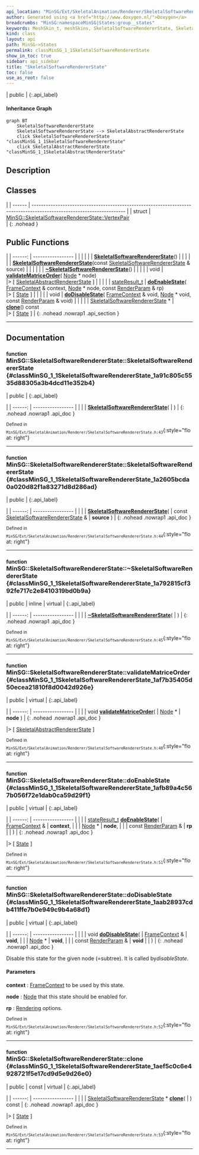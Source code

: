 ```yaml
---
api_location: "MinSG/Ext/SkeletalAnimation/Renderer/SkeletalSoftwareRendererState.h"
author: Generated using <a href="http://www.doxygen.nl/">Doxygen</a>
breadcrumbs: "MinSG:namespaceMinSG|States:group__states"
keywords: MeshSkin_t, meshSkins, SkeletalSoftwareRendererState, SkeletalSoftwareRendererState, ~SkeletalSoftwareRendererState, validateMatriceOrder, doEnableState, doDisableState, clone
kind: class
layout: api
path: MinSG->States
permalink: classMinSG_1_1SkeletalSoftwareRendererState
show_in_toc: true
sidebar: api_sidebar
title: "SkeletalSoftwareRendererState"
toc: false
use_as_root: false
---
```


| public |
{:.api_label}

#### Inheritance Graph

```mermaid
graph BT
	SkeletalSoftwareRendererState
	SkeletalSoftwareRendererState --> SkeletalAbstractRendererState
	click SkeletalSoftwareRendererState "classMinSG_1_1SkeletalSoftwareRendererState"
	click SkeletalAbstractRendererState "classMinSG_1_1SkeletalAbstractRendererState"
```

## Description





## Classes

|
| ------ | --------------------------------------------------------------------------------------------------------------------- | 
| struct | [MinSG::SkeletalSoftwareRendererState::VertexPair](structMinSG_1_1SkeletalSoftwareRendererState_1_1VertexPair) <br/>  | 
{: .nohead }

## Public Functions

|
| ------: | ----------------- |
|  | |
|  | **[SkeletalSoftwareRendererState](#classMinSG_1_1SkeletalSoftwareRendererState_1a91c805c5535d88305a3b4dcd11e352b4)**() |
|  | |
|  | **[SkeletalSoftwareRendererState](#classMinSG_1_1SkeletalSoftwareRendererState_1a2605bcda0a020d82f1a83271d8d286ad)**(const [SkeletalSoftwareRendererState](classMinSG_1_1SkeletalSoftwareRendererState) & source) |
|  | |
|  | **[~SkeletalSoftwareRendererState](#classMinSG_1_1SkeletalSoftwareRendererState_1a792815cf392fe717c2e8410319bd0b9a)**() |
|  | |
| void | **[validateMatriceOrder](#classMinSG_1_1SkeletalSoftwareRendererState_1af7b35405d50ecea21810f8d0042d926e)**( [Node](classMinSG_1_1Node) * node) <br/> |> [ [SkeletalAbstractRendererState](classMinSG_1_1SkeletalAbstractRendererState) ] |
|  | |
| [stateResult_t](classMinSG_1_1State#classMinSG_1_1State_1a845dea0cc4734d4e6e1ddad95d29e6c1) | **[doEnableState](#classMinSG_1_1SkeletalSoftwareRendererState_1afb89a4c567b056f72e1dab0ca59d29f1)**( [FrameContext](classMinSG_1_1FrameContext) & context,  [Node](classMinSG_1_1Node) * node, const [RenderParam](classMinSG_1_1RenderParam) & rp) <br/> |> [ [State](classMinSG_1_1State) ] |
|  | |
| void | **[doDisableState](#classMinSG_1_1SkeletalSoftwareRendererState_1aab28937cdb411ffe7b0e949c9b4a68d1)**( [FrameContext](classMinSG_1_1FrameContext) & void,  [Node](classMinSG_1_1Node) * void, const [RenderParam](classMinSG_1_1RenderParam) & void) |
|  | |
| [SkeletalSoftwareRendererState](classMinSG_1_1SkeletalSoftwareRendererState) * | **[clone](#classMinSG_1_1SkeletalSoftwareRendererState_1aef5c0c6e4928721f5e17cd9d5e9d26e0)**() const <br/> |> [ [State](classMinSG_1_1State) ] |
{: .nohead .nowrap1 .api_section }


-------------------------------------------------------------------

## Documentation

### <small>function</small><br/> MinSG::SkeletalSoftwareRendererState::SkeletalSoftwareRendererState {#classMinSG_1_1SkeletalSoftwareRendererState_1a91c805c5535d88305a3b4dcd11e352b4}

| public |
{:.api_label}

|
| ------: | ----------------- |
|  |
|  **[SkeletalSoftwareRendererState](#classMinSG_1_1SkeletalSoftwareRendererState_1a91c805c5535d88305a3b4dcd11e352b4)**( |  ) |
{: .nohead .nowrap1 .api_doc }





<sub>Defined in `MinSG/Ext/SkeletalAnimation/Renderer/SkeletalSoftwareRendererState.h:43`</sub>{:style="float: right"}

-------------------------------------------------------------------

### <small>function</small><br/> MinSG::SkeletalSoftwareRendererState::SkeletalSoftwareRendererState {#classMinSG_1_1SkeletalSoftwareRendererState_1a2605bcda0a020d82f1a83271d8d286ad}

| public |
{:.api_label}

|
| ------: | ----------------- |
|  |
|  **[SkeletalSoftwareRendererState](#classMinSG_1_1SkeletalSoftwareRendererState_1a2605bcda0a020d82f1a83271d8d286ad)**( | const [SkeletalSoftwareRendererState](classMinSG_1_1SkeletalSoftwareRendererState) & | **source** ) |
{: .nohead .nowrap1 .api_doc }





<sub>Defined in `MinSG/Ext/SkeletalAnimation/Renderer/SkeletalSoftwareRendererState.h:44`</sub>{:style="float: right"}

-------------------------------------------------------------------

### <small>function</small><br/> MinSG::SkeletalSoftwareRendererState::~SkeletalSoftwareRendererState {#classMinSG_1_1SkeletalSoftwareRendererState_1a792815cf392fe717c2e8410319bd0b9a}

| public | inline | virtual |
{:.api_label}

|
| ------: | ----------------- |
|  |
|  **[~SkeletalSoftwareRendererState](#classMinSG_1_1SkeletalSoftwareRendererState_1a792815cf392fe717c2e8410319bd0b9a)**( |  ) |
{: .nohead .nowrap1 .api_doc }





<sub>Defined in `MinSG/Ext/SkeletalAnimation/Renderer/SkeletalSoftwareRendererState.h:45`</sub>{:style="float: right"}

-------------------------------------------------------------------

### <small>function</small><br/> MinSG::SkeletalSoftwareRendererState::validateMatriceOrder {#classMinSG_1_1SkeletalSoftwareRendererState_1af7b35405d50ecea21810f8d0042d926e}

| public | virtual |
{:.api_label}

|
| ------: | ----------------- |
|  |
| void **[validateMatriceOrder](#classMinSG_1_1SkeletalSoftwareRendererState_1af7b35405d50ecea21810f8d0042d926e)**( |  [Node](classMinSG_1_1Node) * | **node** ) |
{: .nohead .nowrap1 .api_doc }

|> [ [SkeletalAbstractRendererState](classMinSG_1_1SkeletalAbstractRendererState) ]





<sub>Defined in `MinSG/Ext/SkeletalAnimation/Renderer/SkeletalSoftwareRendererState.h:48`</sub>{:style="float: right"}

-------------------------------------------------------------------

### <small>function</small><br/> MinSG::SkeletalSoftwareRendererState::doEnableState {#classMinSG_1_1SkeletalSoftwareRendererState_1afb89a4c567b056f72e1dab0ca59d29f1}

| public | virtual |
{:.api_label}

|
| ------: | ----------------- |
|  |
| [stateResult_t](classMinSG_1_1State#classMinSG_1_1State_1a845dea0cc4734d4e6e1ddad95d29e6c1) **[doEnableState](#classMinSG_1_1SkeletalSoftwareRendererState_1afb89a4c567b056f72e1dab0ca59d29f1)**( |  [FrameContext](classMinSG_1_1FrameContext) & | **context**, |
| |  [Node](classMinSG_1_1Node) * | **node**, |
| | const [RenderParam](classMinSG_1_1RenderParam) & | **rp** |
|   ) |
{: .nohead .nowrap1 .api_doc }

|> [ [State](classMinSG_1_1State) ]





<sub>Defined in `MinSG/Ext/SkeletalAnimation/Renderer/SkeletalSoftwareRendererState.h:51`</sub>{:style="float: right"}

-------------------------------------------------------------------

### <small>function</small><br/> MinSG::SkeletalSoftwareRendererState::doDisableState {#classMinSG_1_1SkeletalSoftwareRendererState_1aab28937cdb411ffe7b0e949c9b4a68d1}

| public | virtual |
{:.api_label}

|
| ------: | ----------------- |
|  |
| void **[doDisableState](#classMinSG_1_1SkeletalSoftwareRendererState_1aab28937cdb411ffe7b0e949c9b4a68d1)**( |  [FrameContext](classMinSG_1_1FrameContext) & | **void**, |
| |  [Node](classMinSG_1_1Node) * | **void**, |
| | const [RenderParam](classMinSG_1_1RenderParam) & | **void** |
|   ) |
{: .nohead .nowrap1 .api_doc }



Disable this state for the given node (=subtree). It is called by*disableState*.


#### Parameters
**context**
:   [FrameContext](classMinSG_1_1FrameContext) to be used by this state.



**node**
:   [Node](classMinSG_1_1Node) that this state should be enabled for.



**rp**
:   [Rendering](namespaceRendering) options.







<sub>Defined in `MinSG/Ext/SkeletalAnimation/Renderer/SkeletalSoftwareRendererState.h:52`</sub>{:style="float: right"}

-------------------------------------------------------------------

### <small>function</small><br/> MinSG::SkeletalSoftwareRendererState::clone {#classMinSG_1_1SkeletalSoftwareRendererState_1aef5c0c6e4928721f5e17cd9d5e9d26e0}

| public | const | virtual |
{:.api_label}

|
| ------: | ----------------- |
|  |
| [SkeletalSoftwareRendererState](classMinSG_1_1SkeletalSoftwareRendererState) * **[clone](#classMinSG_1_1SkeletalSoftwareRendererState_1aef5c0c6e4928721f5e17cd9d5e9d26e0)**( |  ) const |
{: .nohead .nowrap1 .api_doc }

|> [ [State](classMinSG_1_1State) ]





<sub>Defined in `MinSG/Ext/SkeletalAnimation/Renderer/SkeletalSoftwareRendererState.h:53`</sub>{:style="float: right"}

-------------------------------------------------------------------

